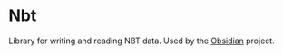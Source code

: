 # Nbt
Library for writing and reading NBT data. Used by the [Obsidian](https://www.github.com/ObsidianMC/Obsidian) project.
